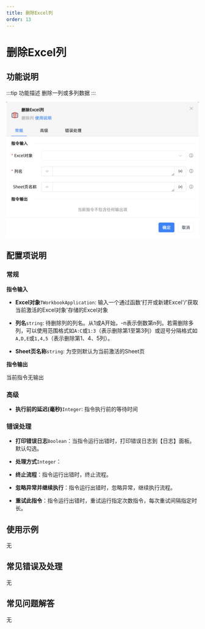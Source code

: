 ```yaml
---
title: 删除Excel列
order: 13
---
```


# 删除Excel列

## 功能说明

:::tip 功能描述
删除一列或多列数据
:::

![删除Excel列](../../../../assets/删除Excel列_command.png)

## 配置项说明

### 常规

**指令输入**

- **Excel对象**`TWorkbookApplication`: 输入一个通过函数'打开或新建Excel'/'获取当前激活的Excel对象'存储的Excel对象

- **列名**`string`: 待删除列的列名。从1或A开始，-n表示倒数第n列。若需删除多列，可以使用范围格式如`A:C`或`1:3`（表示删除第1至第3列）或逗号分隔格式如`A,D,E`或`1,4,5`（表示删除第1、4、5列）。

- **Sheet页名称**`string`: 为空则默认为当前激活的Sheet页


**指令输出**

当前指令无输出

### 高级

- **执行前的延迟(毫秒)**`Integer`: 指令执行前的等待时间

### 错误处理

- **打印错误日志**`Boolean`：当指令运行出错时，打印错误日志到【日志】面板。默认勾选。

- **处理方式**`Integer`：

 - **终止流程**：指令运行出错时，终止流程。

 - **忽略异常并继续执行**：指令运行出错时，忽略异常，继续执行流程。

 - **重试此指令**：指令运行出错时，重试运行指定次数指令，每次重试间隔指定时长。

## 使用示例
无

## 常见错误及处理

无

## 常见问题解答

无

